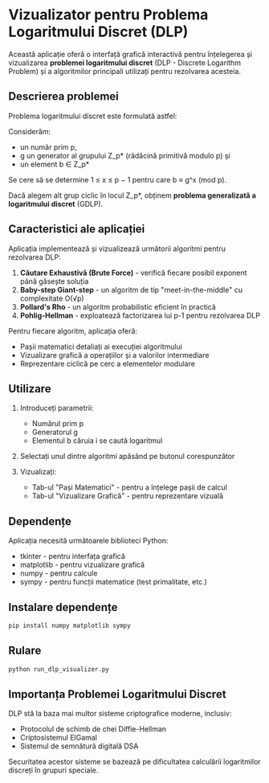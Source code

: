 # Vizualizator pentru Problema Logaritmului Discret (DLP)

Această aplicație oferă o interfață grafică interactivă pentru înțelegerea și vizualizarea **problemei logaritmului discret** (DLP - Discrete Logarithm Problem) și a algoritmilor principali utilizați pentru rezolvarea acesteia.

## Descrierea problemei

Problema logaritmului discret este formulată astfel:

Considerăm:
- un număr prim p,
- g un generator al grupului Z_p* (rădăcină primitivă modulo p) și
- un element b ∈ Z_p*

Se cere să se determine 1 ≤ x ≤ p − 1 pentru care b ≡ g^x (mod p).

Dacă alegem alt grup ciclic în locul Z_p*, obținem **problema generalizată a logaritmului discret** (GDLP).

## Caracteristici ale aplicației

Aplicația implementează și vizualizează următorii algoritmi pentru rezolvarea DLP:

1. **Căutare Exhaustivă (Brute Force)** - verifică fiecare posibil exponent până găsește soluția
2. **Baby-step Giant-step** - un algoritm de tip "meet-in-the-middle" cu complexitate O(√p)
3. **Pollard's Rho** - un algoritm probabilistic eficient în practică
4. **Pohlig-Hellman** - exploatează factorizarea lui p-1 pentru rezolvarea DLP

Pentru fiecare algoritm, aplicația oferă:
- Pașii matematici detaliați ai execuției algoritmului
- Vizualizare grafică a operațiilor și a valorilor intermediare
- Reprezentare ciclică pe cerc a elementelor modulare

## Utilizare

1. Introduceți parametrii:
   - Numărul prim p
   - Generatorul g
   - Elementul b căruia i se caută logaritmul

2. Selectați unul dintre algoritmi apăsând pe butonul corespunzător

3. Vizualizați:
   - Tab-ul "Pași Matematici" - pentru a înțelege pașii de calcul
   - Tab-ul "Vizualizare Grafică" - pentru reprezentare vizuală

## Dependențe

Aplicația necesită următoarele biblioteci Python:
- tkinter - pentru interfața grafică
- matplotlib - pentru vizualizare grafică
- numpy - pentru calcule
- sympy - pentru funcții matematice (test primalitate, etc.)

## Instalare dependențe

```bash
pip install numpy matplotlib sympy
```

## Rulare

```bash
python run_dlp_visualizer.py
```

## Importanța Problemei Logaritmului Discret

DLP stă la baza mai multor sisteme criptografice moderne, inclusiv:
- Protocolul de schimb de chei Diffie-Hellman
- Criptosistemul ElGamal
- Sistemul de semnătură digitală DSA

Securitatea acestor sisteme se bazează pe dificultatea calculării logaritmilor discreți în grupuri speciale.
